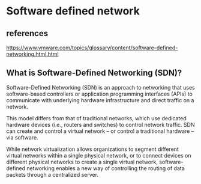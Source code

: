 # Software defined network

## references

<https://www.vmware.com/topics/glossary/content/software-defined-networking.html.html>

## What is Software-Defined Networking (SDN)?

Software-Defined Networking (SDN) is an approach to networking that uses software-based controllers or application programming interfaces (APIs) to communicate with underlying hardware infrastructure and direct traffic on a network.

This model differs from that of traditional networks, which use dedicated hardware devices (i.e., routers and switches) to control network traffic. SDN can create and control a virtual network – or control a traditional hardware – via software.

While network virtualization allows organizations to segment different virtual networks within a single physical network, or to connect devices on different physical networks to create a single virtual network, software-defined networking enables a new way of controlling the routing of data packets through a centralized server.
